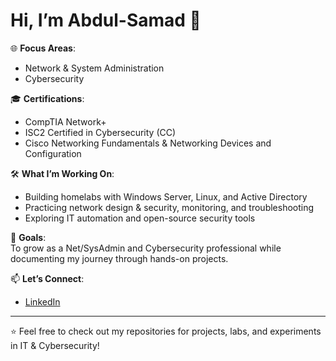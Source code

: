 # Hi, I’m Abdul-Samad 👋

🌐 **Focus Areas**:  
- Network & System Administration  
- Cybersecurity  

🎓 **Certifications**:  
- CompTIA Network+  
- ISC2 Certified in Cybersecurity (CC)  
- Cisco Networking Fundamentals & Networking Devices and Configuration  

🛠 **What I’m Working On**:  
- Building homelabs with Windows Server, Linux, and Active Directory  
- Practicing network design & security, monitoring, and troubleshooting  
- Exploring IT automation and open-source security tools  

🚀 **Goals**:  
To grow as a Net/SysAdmin and Cybersecurity professional while documenting my journey through hands-on projects.  

📫 **Let’s Connect**:  
- [LinkedIn](https://www.linkedin.com/in/abdul-samad-nuur/) 
 

---
⭐️ Feel free to check out my repositories for projects, labs, and experiments in IT & Cybersecurity!
